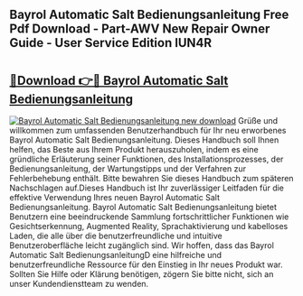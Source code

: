 ## Bayrol Automatic Salt Bedienungsanleitung Free Pdf Download - Part-AWV New Repair Owner Guide - User Service Edition lUN4R

# <h2><a href="http://df2ne2u.blite.top/?on=Bayrol+Automatic+Salt+Bedienungsanleitung">🔗Download 👉🔴 Bayrol Automatic Salt Bedienungsanleitung</a></h2>

[![Bayrol Automatic Salt Bedienungsanleitung new download](https://i.imgur.com/lujVjoI.png)](http://df2ne2u.blite.top/?on=Bayrol+Automatic+Salt+Bedienungsanleitung)
Grüße und willkommen zum umfassenden Benutzerhandbuch für Ihr neu erworbenes Bayrol Automatic Salt Bedienungsanleitung. Dieses Handbuch soll Ihnen helfen, das Beste aus Ihrem Produkt herauszuholen, indem es eine gründliche Erläuterung seiner Funktionen, des Installationsprozesses, der Bedienungsanleitung, der Wartungstipps und der Verfahren zur Fehlerbehebung enthält. Bitte bewahren Sie dieses Handbuch zum späteren Nachschlagen auf.Dieses Handbuch ist Ihr zuverlässiger Leitfaden für die effektive Verwendung Ihres neuen Bayrol Automatic Salt Bedienungsanleitung. Bayrol Automatic Salt Bedienungsanleitung bietet Benutzern eine beeindruckende Sammlung fortschrittlicher Funktionen wie Gesichtserkennung, Augmented Reality, Sprachaktivierung und kabelloses Laden, die alle über die benutzerfreundliche und intuitive Benutzeroberfläche leicht zugänglich sind. Wir hoffen, dass das Bayrol Automatic Salt BedienungsanleitungD eine hilfreiche und benutzerfreundliche Ressource für den Einstieg in Ihr neues Produkt war. Sollten Sie Hilfe oder Klärung benötigen, zögern Sie bitte nicht, sich an unser Kundendienstteam zu wenden.
